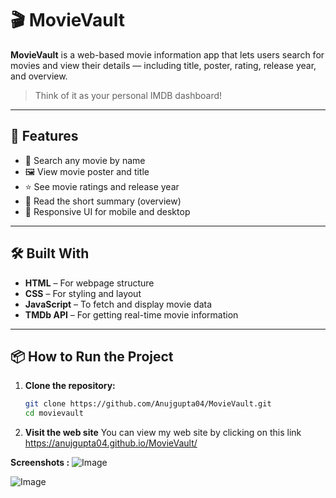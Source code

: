 # 🎬 MovieVault

**MovieVault** is a web-based movie information app that lets users search for movies and view their details — including title, poster, rating, release year, and overview.

> Think of it as your personal IMDB dashboard!

---

## 🚀 Features

- 🔎 Search any movie by name
- 🖼️ View movie poster and title
- ⭐ See movie ratings and release year
- 📝 Read the short summary (overview)
- 📱 Responsive UI for mobile and desktop

---

## 🛠️ Built With

- **HTML** – For webpage structure  
- **CSS** – For styling and layout  
- **JavaScript** – To fetch and display movie data  
- **TMDb API** – For getting real-time movie information

---

## 📦 How to Run the Project

1. **Clone the repository:**
   ```bash
   git clone https://github.com/Anujgupta04/MovieVault.git
   cd movievault

2. **Visit the web site**
   You can view my web site by clicking on this link  https://anujgupta04.github.io/MovieVault/

   
**Screenshots :**
![Image](https://github.com/user-attachments/assets/316ae2ac-0c28-4265-b14b-f5ae84da36d5)

![Image](https://github.com/user-attachments/assets/506cf87e-f9b9-4ade-95c6-077e9a3e84f2)


